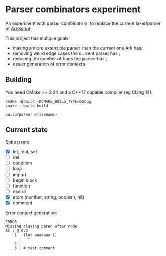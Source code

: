 # Parser combinators experiment

An experiment with parser combinators, to replace the current lexer/parser of [ArkScript](https://github.com/ArkScript-lang/Ark).

This project has multiple goals:
- making a more extensible parser than the current one Ark has;
- removing weird edge cases the current parser has ;
- reducing the number of bugs the parser has ;
- easier generation of error contexts

## Building

You need CMake >= 3.24 and a C++17 capable compiler (eg Clang 14).

```shell
cmake -Bbuild -DCMAKE_BUILD_TYPE=Debug
cmake --build build

build/parser <filename>
```

## Current state

Subparsers:
- [x] let, mut, set
- [ ] del
- [ ] condition
- [ ] loop
- [ ] import
- [ ] begin block
- [ ] function
- [ ] macro
- [x] atom (number, string, boolean, nil)
- [x] comment

Error context generation:
```
ERROR
Missing closing paren after node
At l @ 0:2
    1 | (let aaaaaaa 1)
      |   ^
    2 | 
    3 | # test comment
```
